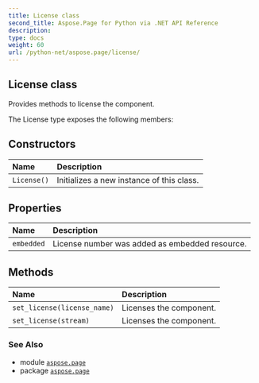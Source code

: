 ```yaml
---
title: License class
second_title: Aspose.Page for Python via .NET API Reference
description: 
type: docs
weight: 60
url: /python-net/aspose.page/license/
---
```


## License class

Provides methods to license the component.



The License type exposes the following members:
## Constructors
| Name | Description |
| :- | :- |
| `License()` | Initializes a new instance of this class. |
## Properties
| Name | Description |
| :- | :- |
| `embedded` | License number was added as embedded resource. |
## Methods
| Name | Description |
| :- | :- |
| `set_license(license_name)` | Licenses the component. |
| `set_license(stream)` | Licenses the component. |

### See Also

* module [`aspose.page`](/page/python-net/aspose.page/)
* package [`aspose.page`](/page/python-net/)

